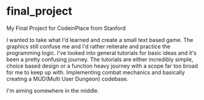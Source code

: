 # final_project
My Final Project for CodeinPlace from Stanford

I wanted to take what I'd learned and create a small text based game.
The graphics still confuse me and I'd rather reiterate and practice the programming logic.
I've looked into general tutorials for basic ideas and it's been a pretty confusing journey.
The tutorials are either incredibly simple, choice based design or a function heavy journey with a scope
far too broad for me to keep up with. Implementing combat mechanics and basically creating a MUD(Multi User Dungeon) codebase.

I'm aiming somewhere in the middle.